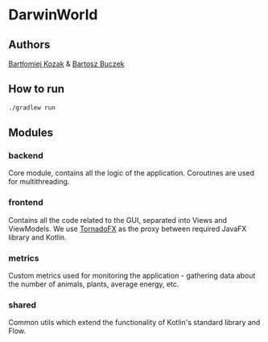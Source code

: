 # DarwinWorld

## Authors

[Bartłomiej Kozak](github.com/halotukozak) & [Bartosz Buczek](https://github.com/Corvette653)

## How to run

```bash
./gradlew run
```

## Modules

### backend

Core module, contains all the logic of the application. Coroutines are used for multithreading.

### frontend

Contains all the code related to the GUI, separated into Views and ViewModels. We use [TornadoFX](https://tornadofx.io/)
as the proxy between required JavaFX library and Kotlin.

### metrics

Custom metrics used for monitoring the application - gathering data about the number of animals, plants, average energy,
etc.

### shared

Common utils which extend the functionality of Kotlin's standard library and Flow.